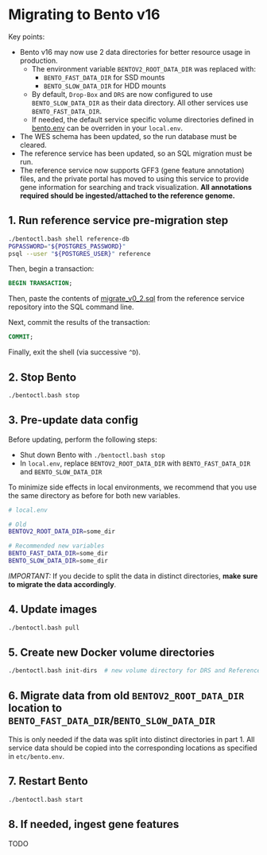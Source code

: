 # Migrating to Bento v16

Key points:

* Bento v16 may now use 2 data directories for better resource usage in production. 
   * The environment variable `BENTOV2_ROOT_DATA_DIR` was replaced with:
      * `BENTO_FAST_DATA_DIR` for SSD mounts
      * `BENTO_SLOW_DATA_DIR` for HDD mounts
   * By default, `Drop-Box` and `DRS` are now configured to use `BENTO_SLOW_DATA_DIR` as their data directory.
     All other services use `BENTO_FAST_DATA_DIR`. 
   * If needed, the default service specific volume directories defined in [bento.env](../etc/bento.env) can be overriden in your 
     `local.env`.
* The WES schema has been updated, so the run database must be cleared.
* The reference service has been updated, so an SQL migration must be run.
* The reference service now supports GFF3 (gene feature annotation) files, and the private portal has moved to using 
  this service to provide gene information for searching and track visualization. **All annotations required should be 
  ingested/attached to the reference genome.**


## 1. Run reference service pre-migration step

```bash
./bentoctl.bash shell reference-db
PGPASSWORD="${POSTGRES_PASSWORD}"
psql --user "${POSTGRES_USER}" reference
```

Then, begin a transaction:

```sql
BEGIN TRANSACTION;
```

Then, paste the contents of
[migrate_v0_2.sql](https://github.com/bento-platform/bento_reference_service/blob/main/bento_reference_service/sql/migrate_v0_2.sql)
from the reference service repository into the SQL command line.

Next, commit the results of the transaction:

```sql
COMMIT;
```

Finally, exit the shell (via successive `^D`).


## 2. Stop Bento

```bash
./bentoctl.bash stop
```


## 3. Pre-update data config

Before updating, perform the following steps:

* Shut down Bento with `./bentoctl.bash stop`
* In `local.env`, replace `BENTOV2_ROOT_DATA_DIR` with `BENTO_FAST_DATA_DIR` and `BENTO_SLOW_DATA_DIR`

To minimize side effects in local environments, we recommend that you use the same directory as before for both new 
variables.

```bash
# local.env

# Old
BENTOV2_ROOT_DATA_DIR=some_dir

# Recommended new variables
BENTO_FAST_DATA_DIR=some_dir
BENTO_SLOW_DATA_DIR=some_dir
```

*IMPORTANT:* If you decide to split the data in distinct directories, **make sure to migrate the data accordingly**.


## 4. Update images

```bash
./bentoctl.bash pull
```


## 5. Create new Docker volume directories

```bash
./bentoctl.bash init-dirs  # new volume directory for DRS and Reference temporary files
```


## 6. Migrate data from old `BENTOV2_ROOT_DATA_DIR` location to `BENTO_FAST_DATA_DIR`/`BENTO_SLOW_DATA_DIR`

This is only needed if the data was split into distinct directories in part 1. All service data should be copied into 
the corresponding locations as specified in `etc/bento.env`.


## 7. Restart Bento

```bash
./bentoctl.bash start
```


## 8. If needed, ingest gene features

TODO
